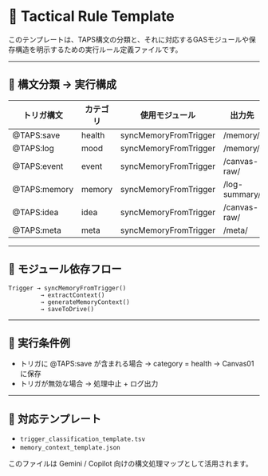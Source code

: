 # 📄 Tactical Rule Template

このテンプレートは、TAPS構文の分類と、それに対応するGASモジュールや保存構造を明示するための実行ルール定義ファイルです。

---

## 🎯 構文分類 → 実行構成

| トリガ構文 | カテゴリ | 使用モジュール | 出力先 | 保存Canvas |
|------------|----------|----------------|--------|------------|
| @TAPS:save | health   | syncMemoryFromTrigger | /memory/ | 01 |
| @TAPS:log  | mood     | syncMemoryFromTrigger | /memory/ | 02 |
| @TAPS:event| event    | syncMemoryFromTrigger | /canvas-raw/ | 05 |
| @TAPS:memory| memory  | syncMemoryFromTrigger | /log-summary/ | 03 |
| @TAPS:idea | idea     | syncMemoryFromTrigger | /canvas-raw/ | 08 |
| @TAPS:meta | meta     | syncMemoryFromTrigger | /meta/ | 99 |

---

## 🔧 モジュール依存フロー

```
Trigger → syncMemoryFromTrigger()
         → extractContext()
         → generateMemoryContext()
         → saveToDrive()
```

---

## 🧠 実行条件例

- トリガに @TAPS:save が含まれる場合 → category = health → Canvas01 に保存
- トリガが無効な場合 → 処理中止 + ログ出力

---

## 📌 対応テンプレート

- `trigger_classification_template.tsv`
- `memory_context_template.json`

このファイルは Gemini / Copilot 向けの構文処理マップとして活用されます。

